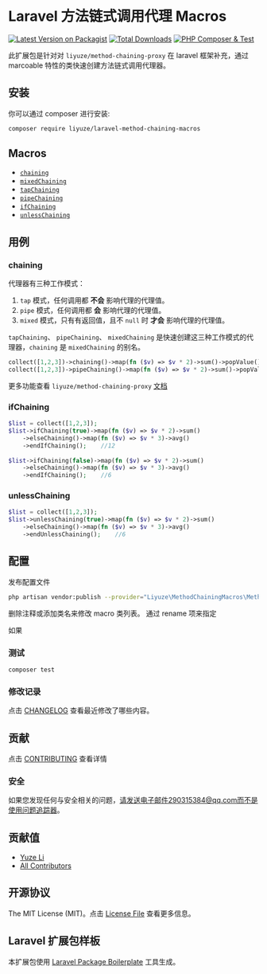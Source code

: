 # Laravel 方法链式调用代理 Macros

[![Latest Version on Packagist](https://img.shields.io/packagist/v/liyuze/laravel-method-chaining-macros.svg?style=flat-square)](https://packagist.org/packages/liyuze/laravel-method-chaining-macros)
[![Total Downloads](https://img.shields.io/packagist/dt/liyuze/laravel-method-chaining-macros.svg?style=flat-square)](https://packagist.org/packages/liyuze/laravel-method-chaining-macros)
[![PHP Composer & Test](https://github.com/liyuze/laravel-method-chaining-macros/actions/workflows/php.yml/badge.svg?branch=main&event=push)](https://github.com/liyuze/laravel-method-chaining-macros/actions/workflows/php.yml)

此扩展包是针对对 `liyuze/method-chaining-proxy` 在 laravel 框架补充，通过 marcoable 特性的类快速创建方法链式调用代理器。

## 安装

你可以通过 composer 进行安装:

```bash
composer require liyuze/laravel-method-chaining-macros
```

## Macros

- [`chaining`](#chaining)
- [`mixedChaining`](#chaining)
- [`tapChaining`](#chaining)
- [`pipeChaining`](#chaining)
- [`ifChaining`](#ifChaining)
- [`unlessChaining`](#unlessChaining)

## 用例

### chaining

代理器有三种工作模式：

1. `tap` 模式，任何调用都 **不会** 影响代理的代理值。
1. `pipe` 模式，任何调用都 **会** 影响代理的代理值。
1. `mixed` 模式，只有有返回值，且不 `null` 时 **才会** 影响代理的代理值。

`tapChaining`、 `pipeChaining`、 `mixedChaining` 是快速创建这三种工作模式的代理器，`chaining` 是 `mixedChaining` 的别名。

```php
collect([1,2,3])->chaining()->map(fn ($v) => $v * 2)->sum()->popValue();    //12
collect([1,2,3])->pipeChaining()->map(fn ($v) => $v * 2)->sum()->popValue();    //Collection([2,4,6])
```

更多功能查看 `liyuze/method-chaining-proxy` [文档](https://github.com/liyuze/method-chaining-proxy)

### ifChaining

```php
$list = collect([1,2,3]);
$list->ifChaining(true)->map(fn ($v) => $v * 2)->sum()
    ->elseChaining()->map(fn ($v) => $v * 3)->avg()
    ->endIfChaining();    //12
    
$list->ifChaining(false)->map(fn ($v) => $v * 2)->sum()
    ->elseChaining()->map(fn ($v) => $v * 3)->avg()
    ->endIfChaining();    //6
```

### unlessChaining

```php
$list = collect([1,2,3]);
$list->unlessChaining(true)->map(fn ($v) => $v * 2)->sum()
    ->elseChaining()->map(fn ($v) => $v * 3)->avg()
    ->endUnlessChaining();    //6
```

## 配置

发布配置文件

```bash
php artisan vendor:publish --provider="Liyuze\MethodChainingMacros\MethodChainingMacrosServiceProvider"
```

删除注释或添加类名来修改 macro 类列表。
通过 rename 项来指定

如果

### 测试

```bash
composer test
```

### 修改记录

点击 [CHANGELOG](CHANGELOG.md) 查看最近修改了哪些内容。

## 贡献

点击 [CONTRIBUTING](CONTRIBUTING.md) 查看详情

### 安全

如果您发现任何与安全相关的问题，请发送电子邮件290315384@qq.com而不是使用问题追踪器。

## 贡献值

- [Yuze Li](https://github.com/liyuze)
- [All Contributors](../../contributors)

## 开源协议

The MIT License (MIT)。点击 [License File](LICENSE.md) 查看更多信息。

## Laravel 扩展包样板

本扩展包使用 [Laravel Package Boilerplate](https://laravelpackageboilerplate.com) 工具生成。
